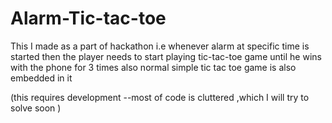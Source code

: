 # Alarm-Tic-tac-toe

This I made as a part of hackathon
i.e whenever alarm at specific time is started then the player needs to start playing tic-tac-toe game until he wins with the phone for 3 times 
   also normal simple tic tac toe game is also embedded in it

 (this requires development --most of code is cluttered ,which I will try to solve soon )
